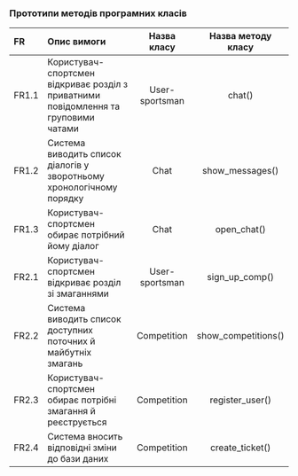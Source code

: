 ### Прототипи методів програмних класів
|FR|Опис вимоги|Назва класу|Назва методу класу|
|:-|:-|:-:|:-:|					
|FR1.1|Користувач-спортсмен відкриває розділ з приватними повідомлення та груповими чатами|User-sportsman|chat()|					
|FR1.2|Система виводить список діалогів у зворотньому хронологічному порядку|Chat|show_messages()|				
|FR1.3|Користувач-спортсмен обирає потрібний йому діалог|Chat|open_chat()|										
|FR2.1|Користувач-спортсмен відкриває розділ зі змаганнями|User-sportsman|sign_up_comp()|				
|FR2.2|Система виводить список доступних поточних й майбутніх змагань|Competition|show_competitions()|	
|FR2.3|Користувач-спортсмен обирає потрібні змагання й реєструється|Competition|register_user()| 
|FR2.4|Система вносить відповідні зміни до бази даних|Competition|create_ticket()|
